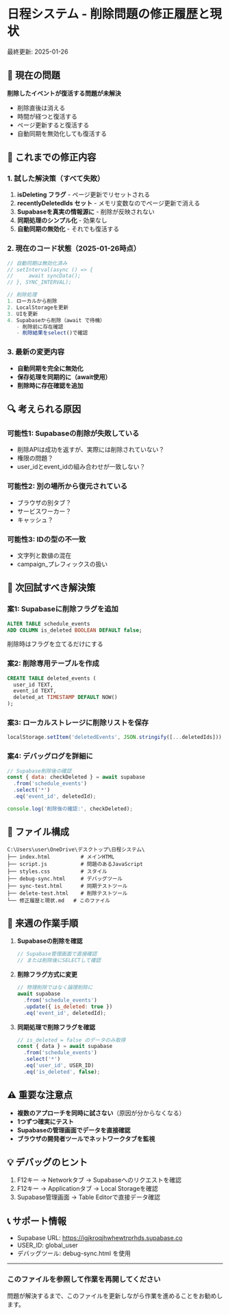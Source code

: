 # 日程システム - 削除問題の修正履歴と現状
最終更新: 2025-01-26

## 🔴 現在の問題
**削除したイベントが復活する問題が未解決**
- 削除直後は消える
- 時間が経つと復活する
- ページ更新すると復活する
- 自動同期を無効化しても復活する

## 📝 これまでの修正内容

### 1. 試した解決策（すべて失敗）
1. **isDeleting フラグ** - ページ更新でリセットされる
2. **recentlyDeletedIds セット** - メモリ変数なのでページ更新で消える
3. **Supabaseを真実の情報源に** - 削除が反映されない
4. **同期処理のシンプル化** - 効果なし
5. **自動同期の無効化** - それでも復活する

### 2. 現在のコード状態（2025-01-26時点）
```javascript
// 自動同期は無効化済み
// setInterval(async () => {
//     await syncData();
// }, SYNC_INTERVAL);

// 削除処理
1. ローカルから削除
2. LocalStorageを更新
3. UIを更新
4. Supabaseから削除（await で待機）
   - 削除前に存在確認
   - 削除結果をselect()で確認
```

### 3. 最新の変更内容
- **自動同期を完全に無効化**
- **保存処理を同期的に（await使用）**
- **削除時に存在確認を追加**

## 🔍 考えられる原因

### 可能性1: Supabaseの削除が失敗している
- 削除APIは成功を返すが、実際には削除されていない？
- 権限の問題？
- user_idとevent_idの組み合わせが一致しない？

### 可能性2: 別の場所から復元されている
- ブラウザの別タブ？
- サービスワーカー？
- キャッシュ？

### 可能性3: IDの型の不一致
- 文字列と数値の混在
- campaign_プレフィックスの扱い

## 🔧 次回試すべき解決策

### 案1: Supabaseに削除フラグを追加
```sql
ALTER TABLE schedule_events
ADD COLUMN is_deleted BOOLEAN DEFAULT false;
```
削除時はフラグを立てるだけにする

### 案2: 削除専用テーブルを作成
```sql
CREATE TABLE deleted_events (
  user_id TEXT,
  event_id TEXT,
  deleted_at TIMESTAMP DEFAULT NOW()
);
```

### 案3: ローカルストレージに削除リストを保存
```javascript
localStorage.setItem('deletedEvents', JSON.stringify([...deletedIds]));
```

### 案4: デバッグログを詳細に
```javascript
// Supabase削除後の確認
const { data: checkDeleted } = await supabase
  .from('schedule_events')
  .select('*')
  .eq('event_id', deletedId);

console.log('削除後の確認:', checkDeleted);
```

## 📁 ファイル構成
```
C:\Users\user\OneDrive\デスクトップ\日程システム\
├── index.html          # メインHTML
├── script.js           # 問題のあるJavaScript
├── styles.css          # スタイル
├── debug-sync.html     # デバッグツール
├── sync-test.html      # 同期テストツール
├── delete-test.html    # 削除テストツール
└── 修正履歴と現状.md   # このファイル
```

## 🚀 来週の作業手順

1. **Supabaseの削除を確認**
   ```javascript
   // Supabase管理画面で直接確認
   // または削除後にSELECTして確認
   ```

2. **削除フラグ方式に変更**
   ```javascript
   // 物理削除ではなく論理削除に
   await supabase
     .from('schedule_events')
     .update({ is_deleted: true })
     .eq('event_id', deletedId);
   ```

3. **同期処理で削除フラグを確認**
   ```javascript
   // is_deleted = false のデータのみ取得
   const { data } = await supabase
     .from('schedule_events')
     .select('*')
     .eq('user_id', USER_ID)
     .eq('is_deleted', false);
   ```

## ⚠️ 重要な注意点
- **複数のアプローチを同時に試さない**（原因が分からなくなる）
- **1つずつ確実にテスト**
- **Supabaseの管理画面でデータを直接確認**
- **ブラウザの開発者ツールでネットワークタブを監視**

## 💡 デバッグのヒント
1. F12キー → Networkタブ → Supabaseへのリクエストを確認
2. F12キー → Applicationタブ → Local Storageを確認
3. Supabase管理画面 → Table Editorで直接データ確認

## 📞 サポート情報
- Supabase URL: https://igjkroqjhwhewtrprhds.supabase.co
- USER_ID: global_user
- デバッグツール: debug-sync.html を使用

---

### このファイルを参照して作業を再開してください
問題が解決するまで、このファイルを更新しながら作業を進めることをお勧めします。